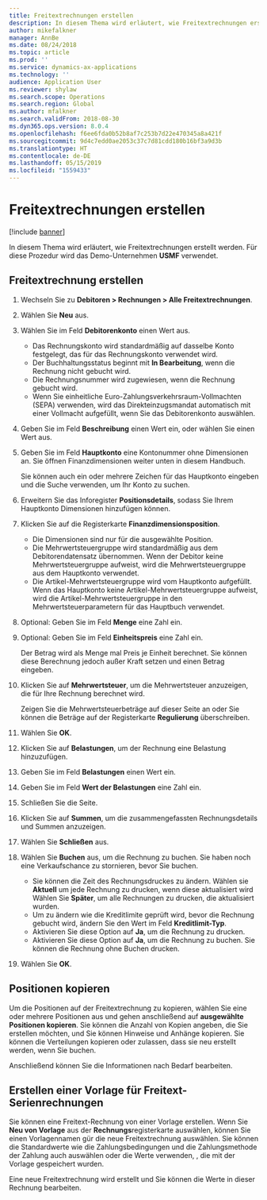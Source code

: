 ```yaml
---
title: Freitextrechnungen erstellen
description: In diesem Thema wird erläutert, wie Freitextrechnungen erstellt werden.
author: mikefalkner
manager: AnnBe
ms.date: 08/24/2018
ms.topic: article
ms.prod: ''
ms.service: dynamics-ax-applications
ms.technology: ''
audience: Application User
ms.reviewer: shylaw
ms.search.scope: Operations
ms.search.region: Global
ms.author: mfalkner
ms.search.validFrom: 2018-08-30
ms.dyn365.ops.version: 8.0.4
ms.openlocfilehash: f6ee6fda0b52b8af7c253b7d22e470345a8a421f
ms.sourcegitcommit: 9d4c7edd0ae2053c37c7d81cdd180b16bf3a9d3b
ms.translationtype: HT
ms.contentlocale: de-DE
ms.lasthandoff: 05/15/2019
ms.locfileid: "1559433"
---
```

# <a name="create-free-text-invoices"></a>Freitextrechnungen erstellen

[!include [banner](../includes/banner.md)]

In diesem Thema wird erläutert, wie Freitextrechnungen erstellt werden. Für diese Prozedur wird das Demo-Unternehmen **USMF** verwendet.

## <a name="create-a-free-text-invoice"></a>Freitextrechnung erstellen

1. Wechseln Sie zu **Debitoren \> Rechnungen \> Alle Freitextrechnungen**.
2. Wählen Sie **Neu** aus.
3. Wählen Sie im Feld **Debitorenkonto** einen Wert aus.

    * Das Rechnungskonto wird standardmäßig auf dasselbe Konto festgelegt, das für das Rechnungskonto verwendet wird.
    * Der Buchhaltungsstatus beginnt mit **In Bearbeitung**, wenn die Rechnung nicht gebucht wird.
    * Die Rechnungsnummer wird zugewiesen, wenn die Rechnung gebucht wird.
    * Wenn Sie einheitliche Euro-Zahlungsverkehrsraum-Vollmachten (SEPA) verwenden, wird das Direkteinzugsmandat automatisch mit einer Vollmacht aufgefüllt, wenn Sie das Debitorenkonto auswählen.

4. Geben Sie im Feld **Beschreibung** einen Wert ein, oder wählen Sie einen Wert aus.
5. Geben Sie im Feld **Hauptkonto** eine Kontonummer ohne Dimensionen an. Sie öffnen Finanzdimensionen weiter unten in diesem Handbuch.

    Sie können auch ein oder mehrere Zeichen für das Hauptkonto eingeben und die Suche verwenden, um Ihr Konto zu suchen.

6. Erweitern Sie das Inforegister **Positionsdetails**, sodass Sie Ihrem Hauptkonto Dimensionen hinzufügen können.
7. Klicken Sie auf die Registerkarte **Finanzdimensionsposition**.

    * Die Dimensionen sind nur für die ausgewählte Position.
    * Die Mehrwertsteuergruppe wird standardmäßig aus dem Debitorendatensatz übernommen. Wenn der Debitor keine Mehrwertsteuergruppe aufweist, wird die Mehrwertsteuergruppe aus dem Hauptkonto verwendet.
    * Die Artikel-Mehrwertsteuergruppe wird vom Hauptkonto aufgefüllt. Wenn das Hauptkonto keine Artikel-Mehrwertsteuergruppe aufweist, wird die Artikel-Mehrwertsteuergruppe in den Mehrwertsteuerparametern für das Hauptbuch verwendet.

8. Optional: Geben Sie im Feld **Menge** eine Zahl ein.
9. Optional: Geben Sie im Feld **Einheitspreis** eine Zahl ein.

    Der Betrag wird als Menge mal Preis je Einheit berechnet. Sie können diese Berechnung jedoch außer Kraft setzen und einen Betrag eingeben.

10. Klicken Sie auf **Mehrwertsteuer**, um die Mehrwertsteuer anzuzeigen, die für Ihre Rechnung berechnet wird.

    Zeigen Sie die Mehrwertsteuerbeträge auf dieser Seite an oder Sie können die Beträge auf der Registerkarte **Regulierung** überschreiben.

11. Wählen Sie **OK**.
12. Klicken Sie auf **Belastungen**, um der Rechnung eine Belastung hinzuzufügen.
13. Geben Sie im Feld **Belastungen** einen Wert ein.
14. Geben Sie im Feld **Wert der Belastungen** eine Zahl ein.
15. Schließen Sie die Seite.
16. Klicken Sie auf **Summen**, um die zusammengefassten Rechnungsdetails und Summen anzuzeigen.
17. Wählen Sie **Schließen** aus.
18. Wählen Sie **Buchen** aus, um die Rechnung zu buchen. Sie haben noch eine Verkaufschance zu stornieren, bevor Sie buchen.

    * Sie können die Zeit des Rechnungsdruckes zu ändern. Wählen sie **Aktuell** um jede Rechnung zu drucken, wenn diese aktualisiert wird Wählen Sie **Später**, um alle Rechnungen zu drucken, die aktualisiert wurden.
    * Um zu ändern wie die Kreditlimite geprüft wird, bevor die Rechnung gebucht wird, ändern Sie den Wert im Feld **Kreditlimit-Typ**.
    * Aktivieren Sie diese Option auf **Ja**, um die Rechnung zu drucken.
    * Aktivieren Sie diese Option auf **Ja**, um die Rechnung zu buchen. Sie können die Rechnung ohne Buchen drucken.

19. Wählen Sie **OK**.

## <a name="copy-lines"></a>Positionen kopieren
Um die Positionen auf der Freitextrechnung zu kopieren, wählen Sie eine oder mehrere Positionen aus und gehen anschließend auf **ausgewählte Positionen kopieren**. Sie können die Anzahl von Kopien angeben, die Sie erstellen möchten, und Sie können Hinweise und Anhänge kopieren. Sie können die Verteilungen kopieren oder zulassen, dass sie neu erstellt werden, wenn Sie buchen.

Anschließend können Sie die Informationen nach Bedarf bearbeiten.

## <a name="create-a-free-text-invoice-from-a-template"></a>Erstellen einer Vorlage für Freitext-Serienrechnungen
Sie können eine Freitext-Rechnung von einer Vorlage erstellen. Wenn Sie **Neu von Vorlage** aus der **Rechnungs**registerkarte auswählen, können Sie einen Vorlagennamen gür die neue Freitextrechnung auswählen. Sie können die Standardwerte wie die Zahlungsbedingungen und die Zahlungsmethode der Zahlung auch auswählen oder die Werte verwenden, , die mit der Vorlage gespeichert wurden.

Eine neue Freitextrechnung wird erstellt und Sie können die Werte in dieser Rechnung bearbeiten.

